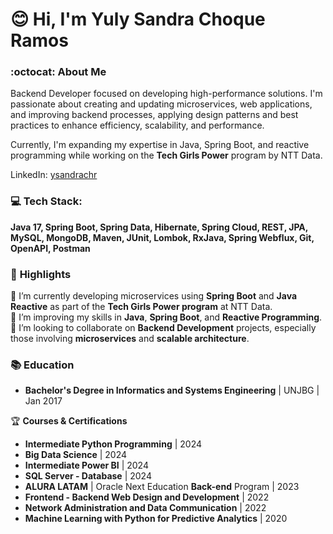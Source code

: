 # 😊 Hi, I'm Yuly Sandra Choque Ramos  
### :octocat: About Me  
Backend Developer focused on developing high-performance solutions. I'm passionate about creating and updating microservices, web applications, and improving backend processes, applying design patterns and best practices to enhance efficiency, scalability, and performance. 

Currently, I'm expanding my expertise in Java, Spring Boot, and reactive programming while working on the **Tech Girls Power** program by NTT Data.

LinkedIn: [ysandrachr](https://linkedin.com/in/ysandrachr)

### 💻 **Tech Stack:**  
**Java 17, Spring Boot, Spring Data, Hibernate, Spring Cloud, REST, JPA, MySQL, MongoDB, Maven, JUnit, Lombok, RxJava, Spring Webflux, Git, OpenAPI, Postman**

### 🌟 **Highlights**  
🔭 I’m currently developing microservices using **Spring Boot** and **Java Reactive** as part of the **Tech Girls Power program** at NTT Data.  
🌱 I’m improving my skills in **Java**, **Spring Boot**, and **Reactive Programming**.  
🤝 I’m looking to collaborate on **Backend Development** projects, especially those involving **microservices** and **scalable architecture**.

### 📚 **Education**  
- **Bachelor's Degree in Informatics and Systems Engineering** | UNJBG | Jan 2017

🏆 **Courses & Certifications**  
- **Intermediate Python Programming** | 2024 
- **Big Data Science** | 2024  
- **Intermediate Power BI** | 2024  
- **SQL Server - Database** | 2024
- **ALURA LATAM** | Oracle Next Education **Back-end** Program | 2023
- **Frontend - Backend Web Design and Development** | 2022 
- **Network Administration and Data Communication** | 2022
- **Machine Learning with Python for Predictive Analytics** | 2020
